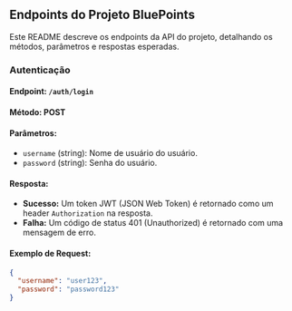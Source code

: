 ## Endpoints do Projeto BluePoints

Este README descreve os endpoints da API do projeto, detalhando os métodos, parâmetros e respostas esperadas.

### Autenticação

#### Endpoint: `/auth/login`

#### Método: POST

#### Parâmetros:

* `username` (string): Nome de usuário do usuário.
* `password` (string): Senha do usuário.

#### Resposta:

* **Sucesso:** Um token JWT (JSON Web Token) é retornado como um header `Authorization` na resposta.
* **Falha:** Um código de status 401 (Unauthorized) é retornado com uma mensagem de erro.

#### Exemplo de Request:

```json
{
  "username": "user123",
  "password": "password123"
}


